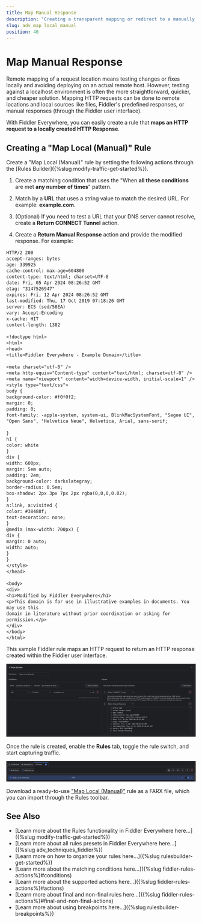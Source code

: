 ```yaml
---
title: Map Manual Response
description: "Creating a transparent mapping or redirect to a manually created HTTP Response within the Fiddler's rules."
slug: adv_map_local_manual
position: 40
---
```


# Map Manual Response


Remote mapping of a request location means testing changes or fixes locally and avoiding deploying on an actual remote host. However, testing against a localhost environment is often the more straightforward, quicker, and cheaper solution. Mapping HTTP requests can be done to remote locations and local sources like files, Fiddler's predefined responses, or manual responses (through the Fiddler user interface). 

With Fiddler Everywhere, you can easily create a rule that **maps an HTTP request to a locally created HTTP Response**.

## Creating a "Map Local (Manual)" Rule

Create a "Map Local (Manual)" rule by setting the following actions through the [Rules Builder]({%slug modify-traffic-get-started%}).

1. Create a matching condition that uses the "When **all these conditions** are met **any number of times**" pattern. 

1. Match by a **URL** that uses a string value to match the desired URL. For example: **example.com**.

1. (Optional) If you need to test a URL that your DNS server cannot resolve, create a **Return CONNECT Tunnel** action.

1. Create a **Return Manual Response** action and provide the modified response. For example:

 ```
 HTTP/2 200
 accept-ranges: bytes
 age: 339925
 cache-control: max-age=604800
 content-type: text/html; charset=UTF-8
 date: Fri, 05 Apr 2024 08:26:52 GMT
 etag: "3147526947"
 expires: Fri, 12 Apr 2024 08:26:52 GMT
 last-modified: Thu, 17 Oct 2019 07:18:26 GMT
 server: ECS (sed/58EA)
 vary: Accept-Encoding
 x-cache: HIT
 content-length: 1382

 <!doctype html>
 <html>
 <head>
 <title>Fiddler Everywhere - Example Domain</title>

 <meta charset="utf-8" />
 <meta http-equiv="Content-type" content="text/html; charset=utf-8" />
 <meta name="viewport" content="width=device-width, initial-scale=1" />
 <style type="text/css">
 body {
 background-color: #f0f0f2;
 margin: 0;
 padding: 0;
 font-family: -apple-system, system-ui, BlinkMacSystemFont, "Segoe UI", "Open Sans", "Helvetica Neue", Helvetica, Arial, sans-serif;
 
 }
 h1 {
 color: white
 }
 div {
 width: 600px;
 margin: 5em auto;
 padding: 2em;
 background-color: darkslategray;
 border-radius: 0.5em;
 box-shadow: 2px 3px 7px 2px rgba(0,0,0,0.02);
 }
 a:link, a:visited {
 color: #38488f;
 text-decoration: none;
 }
 @media (max-width: 700px) {
 div {
 margin: 0 auto;
 width: auto;
 }
 }
 </style> 
 </head>

 <body>
 <div>
 <h1>Modified by Fiddler Everywhere</h1>
 <p>This domain is for use in illustrative examples in documents. You may use this
 domain in literature without prior coordination or asking for permission.</p>
 </div>
 </body>
 </html>
 ```
 
This sample Fiddler rule maps an HTTP request to return an HTTP response created within the Fiddler user interface.

![Creating "Map Local (Manual)" rule](../../images/advanced/adv-map-local-manual.png)

Once the rule is created, enable the **Rules** tab, toggle the rule switch, and start capturing traffic.

![Activating the "Map Local (Manual)" rule](../../images/advanced/adv-map-local-manual-active.png)

Download a ready-to-use <a href="https://github.com/telerik/fiddler-everywhere/tree/master/rules/map-local-manual" target="_blank">"Map Local (Manual)"</a> rule as a FARX file, which you can import through the Rules toolbar.

## See Also

* [Learn more about the Rules functionality in Fiddler Everywhere here...]({%slug modify-traffic-get-started%})
* [Learn more about all rules presets in Fiddler Everywhere here...]({%slug adv_techniques_fiddler%})
* [Learn more on how to organize your rules here...]({%slug rulesbuilder-get-started%})
* [Learn more about the matching conditions here...]({%slug fiddler-rules-actions%}#conditions)
* [Learn more about the supported actions here...]({%slug fiddler-rules-actions%}#actions)
* [Learn more about final and non-final rules here...]({%slug fiddler-rules-actions%}#final-and-non-final-actions)
* [Learn more about using breakpoints here...]({%slug rulesbuilder-breakpoints%})